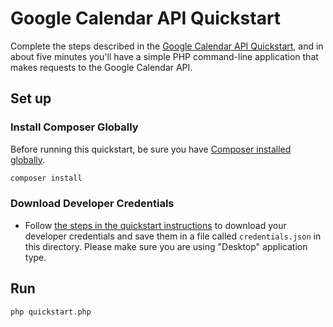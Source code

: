 # Google Calendar API Quickstart

Complete the steps described in the [Google Calendar API Quickstart](https://developers.google.com/calendar/quickstart/php), and in about five minutes you'll have a simple PHP command-line application that makes requests to the Google Calendar API.

## Set up

### Install Composer Globally

Before running this quickstart, be sure you have [Composer installed globally](https://getcomposer.org/doc/00-intro.md#globally).

```sh
composer install
```

### Download Developer Credentials

- Follow [the steps in the quickstart instructions](https://github.com/googleapis/google-api-php-client/blob/master/docs/oauth-web.md#create-authorization-credentials) to download your developer
  credentials and save them in a file called `credentials.json` in this
  directory. Please make sure you are using "Desktop" application type.

## Run

```sh
php quickstart.php
```

